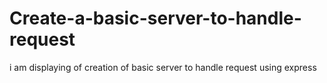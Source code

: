 # Create-a-basic-server-to-handle-request
i  am displaying of creation of basic server to handle request using express
